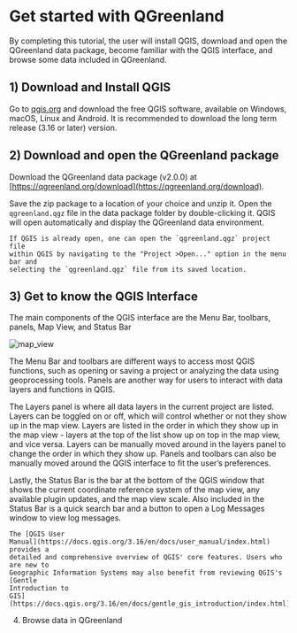 # Get started with QGreenland

By completing this tutorial, the user will install QGIS, download and open the
QGreenland data package, become familiar with the QGIS interface, and browse
some data included in QGreenland.

## 1) Download and Install QGIS

Go to [qgis.org](https://qgis.org) and download the free QGIS software,
available on Windows, macOS, Linux and Android. It is recommended to download
the long term release (3.16 or later) version.

## 2) Download and open the QGreenland package

Download the QGreenland data package (v2.0.0) at
[https://qgreenland.org/download](https://qgreenland.org/download).

Save the zip package to a location of your choice and unzip it. Open the
`qgreenland.qgz` file in the data package folder by double-clicking it. QGIS
will open automatically and display the QGreenland data environment.


```{note}
If QGIS is already open, one can open the `qgreenland.qgz` project file
within QGIS by navigating to the "Project >Open..." option in the menu bar and
selecting the `qgreenland.qgz` file from its saved location.
```

## 3) Get to know the QGIS Interface

The main components of the QGIS interface are the Menu Bar, toolbars, panels,
Map View, and Status Bar

![map_view](/_images/map_view.jpg)

The Menu Bar and toolbars are different ways to access most QGIS functions, such
as opening or saving a project or analyzing the data using geoprocessing
tools. Panels are another way for users to interact with data layers and
functions in QGIS.

The Layers panel is where all data layers in the current project are
listed. Layers can be toggled on or off, which will control whether or not they
show up in the map view. Layers are listed in the order in which they show up in
the map view - layers at the top of the list show up on top in the map view, and
vice versa. Layers can be manually moved around in the layers panel to change
the order in which they show up. Panels and toolbars can also be manually moved
around the QGIS interface to fit the user’s preferences.

Lastly, the Status Bar is the bar at the bottom of the QGIS window that shows
the current coordinate reference system of the map view, any available plugin
updates, and the map view scale. Also included in the Status Bar is a quick
search bar and a button to open a Log Messages window to view log messages.


```{note}
The [QGIS User
Manual](https://docs.qgis.org/3.16/en/docs/user_manual/index.html) provides a
detailed and comprehensive overview of QGIS' core features. Users who are new to
Geographic Information Systems may also benefit from reviewing QGIS's [Gentle
Introduction to
GIS](https://docs.qgis.org/3.16/en/docs/gentle_gis_introduction/index.html)
```

4) Browse data in QGreenland
